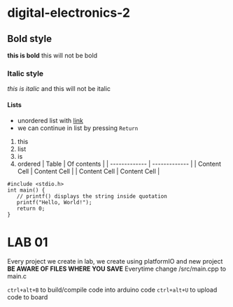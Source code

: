 # digital-electronics-2
## Bold style
**this is bold** this will not be bold 
### Italic style
*this is italic* and this will not be italic
#### Lists
* unordered list with [link](google.com)
* we can continue in list by pressing `Return`
1. this
2. list
3. is
4. ordered
| Table         | Of contents   |
| ------------- | ------------- |
| Content Cell  | Content Cell  |
| Content Cell  | Content Cell  |

```
#include <stdio.h>
int main() {
   // printf() displays the string inside quotation
   printf("Hello, World!");
   return 0;
}
```

# LAB 01
Every project we create in lab, we create using platformIO and new project **BE AWARE OF FILES WHERE YOU SAVE**
Everytime change /src/main.cpp to main.c

`ctrl+alt+B` to build/compile code into arduino code
`ctrl+alt+U` to upload code to board